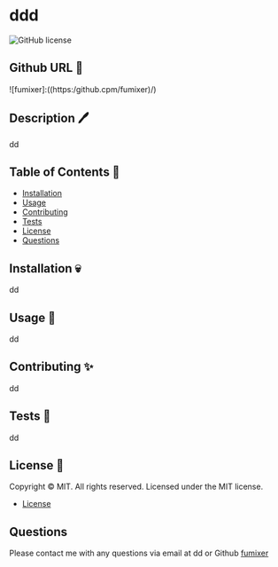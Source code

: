 # ddd

  ![GitHub license](https://img.shields.io/badge/license-MIT-orange.svg)

## Github URL 🦊
![fumixer]:((https:/github.cpm/fumixer)/)

## Description 🖊️ 
dd

## Table of Contents 📖

* [Installation](#installation)
* [Usage](#usage)
* [Contributing](#contributing)
* [Tests](#tests)
* [License](#license)
* [Questions](#questions)

## Installation 💀

dd

## Usage 🚊
dd

## Contributing ✨
dd

## Tests 🧪
dd

## License 🪪
Copyright © MIT. All rights reserved. 
      Licensed under the MIT license.

* [License](#license)


## Questions
Please contact me with any questions via email at dd or Github [fumixer](https://github.com/fumixer)

